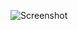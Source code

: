 ![Screenshot](https://raw.githubusercontent.com/Cryakl/Ultimate-RAT-Collection/refs/heads/main/LostDoor/Lost%20Door%20v8.0%20Pure/Screenshot.png)
